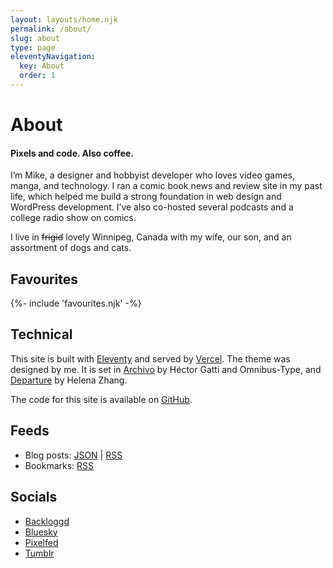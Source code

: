 ```yaml
---
layout: layouts/home.njk
permalink: /about/
slug: about
type: page
eleventyNavigation:
  key: About
  order: 1
---
```


# About

#### Pixels and code. Also coffee.

I’m Mike, a designer and hobbyist developer who loves video games, manga, and technology. I ran a comic book news and review site in my past life, which helped me build a strong foundation in web design and WordPress development. I’ve also co-hosted several podcasts and a college radio show on comics.

I live in ~~frigid~~ lovely Winnipeg, Canada with my wife, our son, and an assortment of dogs and cats.

## Favourites

<div class="favourites-block">
	{%- include 'favourites.njk' -%}
</div>

## Technical

This site is built with [Eleventy](https://11ty.dev) and served by [Vercel](https://vercel.com). The theme was designed by me. It is set in [Archivo](https://www.omnibus-type.com/fonts/archivo/) by Héctor Gatti and Omnibus-Type, and [Departure](https://departuremono.com) by Helena Zhang.

The code for this site is available on [GitHub](https://github.com/heymikehaynes/crashthearcade).

## Feeds

* Blog posts: [JSON](/feed/feed.json) | [RSS](/feed/feed.xml)
* Bookmarks: [RSS](https://saved.crashthearcade.com/feeds/shared)

## Socials

* [Backloggd](https://www.backloggd.com/u/crashthearcade/)
* [Bluesky](https://bsky.app/profile/crashthearcade.com)
* [Pixelfed](https://pixelfed.social/crashthearcade)
* [Tumblr](https://www.tumblr.com/crashthearcade)
